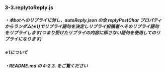 ### 3-3.replytoReply.js
##### ・本botへのリプライに対し、autoReply.json の全 replyPostChar プロパティからランダム(※1)でリプライ語句を決定しリプライ投稿者へそのリプライ語句をリプライします(つまり受けたリプライの内容に即さない語句を使用してのリプライになります)
##### ※1について
##### ・README.md の 4-2.3. をご覧ください
